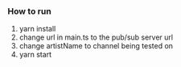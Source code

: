 ### How to run

1. yarn install
2. change url in main.ts to the pub/sub server url
3. change artistName to channel being tested on
4. yarn start
